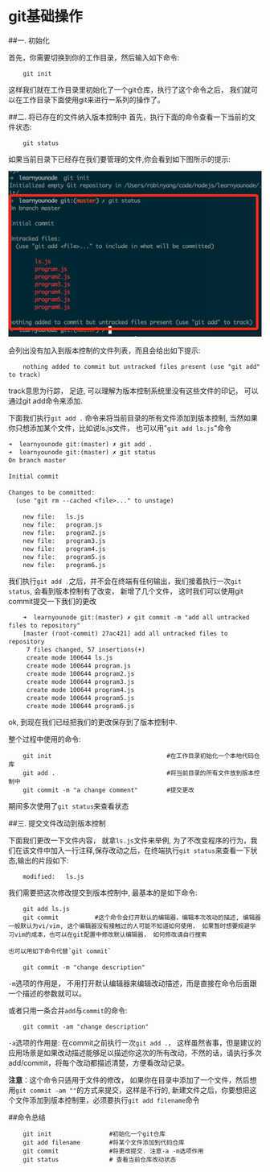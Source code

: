 # git基础操作

##一. 初始化

首先，你需要切换到你的工作目录，然后输入如下命令:  

        git init

这样我们就在工作目录里初始化了一个git仓库，执行了这个命令之后， 我们就可以在工作目录下面使用git来进行一系列的操作了。

##二. 将已存在的文件纳入版本控制中
首先，执行下面的命令查看一下当前的文件状态:  
        
        git status
        
如果当前目录下已经存在我们要管理的文件,你会看到如下图所示的提示:

![](301A2152-BD74-4A1C-9F84-C546C6B6ED72.png)

会列出没有加入到版本控制的文件列表，而且会给出如下提示:

        nothing added to commit but untracked files present (use "git add" to track)

track意思为行踪， 足迹, 可以理解为版本控制系统里没有这些文件的印记， 可以通过git add命令来添加.

下面我们执行`git add .` 命令来将当前目录的所有文件添加到版本控制, 当然如果你只想添加某个文件，比如说ls.js文件， 也可以用"`git add ls.js`"命令  

    ➜  learnyounode git:(master) ✗ git add .
    ➜  learnyounode git:(master) ✗ git status
    On branch master
    
    Initial commit
    
    Changes to be committed:
      (use "git rm --cached <file>..." to unstage)
    
    	new file:   ls.js
    	new file:   program.js
    	new file:   program2.js
    	new file:   program3.js
    	new file:   program4.js
    	new file:   program5.js
    	new file:   program6.js

我们执行`git add .`之后，并不会在终端有任何输出，我们接着执行一次`git status`, 会看到版本控制有了改变， 新增了几个文件， 这时我们可以使用git commit提交一下我们的更改

        ➜  learnyounode git:(master) ✗ git commit -m "add all untracked files to repository"
        [master (root-commit) 27ac421] add all untracked files to repository
         7 files changed, 57 insertions(+)
         create mode 100644 ls.js
         create mode 100644 program.js
         create mode 100644 program2.js
         create mode 100644 program3.js
         create mode 100644 program4.js
         create mode 100644 program5.js
         create mode 100644 program6.js
         
ok, 到现在我们已经把我们的更改保存到了版本控制中.


整个过程中使用的命令:

        git init                                #在工作目录初始化一个本地代码仓库
        git add .                               #将当前目录的所有文件放到版本控制中
        git commit -m "a change comment"        #提交更改
        
期间多次使用了`git status`来查看状态


##三. 提交文件改动到版本控制

下面我们更改一下文件内容， 就拿`ls.js`文件来举例, 为了不改变程序的行为，我们在该文件中加入一行注释,保存改动之后，在终端执行`git status`来查看一下状态,输出的片段如下:  

        modified:   ls.js
我们需要把这次修改提交到版本控制中, 最基本的是如下命令:

        git add ls.js
        git commit          #这个命令会打开默认的编辑器，编辑本次改动的描述, 编辑器一般默认为vi/vim, 这个编辑器没有接触过的人可能不知道如何使用， 如果暂时想要规避学习vim的成本，也可以在git配置中修改默认编辑器， 如何修改请自行搜索
    
    也可以用如下命令代替`git commit`

        git commit -m "change description"
`-m`选项的作用是， 不用打开默认编辑器来编辑改动描述，而是直接在命令后面跟一个描述的参数就可以。

或者只用一条合并`add`与`commit`的命令:

        git commit -am "change description"

`-a`选项的作用是: 在commit之前执行一次`git add .`， 这样虽然省事，但是建议的应用场景是如果改动描述能够足以描述你这次的所有改动，不然的话，请执行多次add/commit，将每个改动都描述清楚，方便看改动记录。

**注意**：这个命令只适用于文件的修改， 如果你在目录中添加了一个文件，然后想用`git commit -am ""`的方式来提交，这样是不行的, 新建文件之后，你要想把这个文件添加到版本控制里，必须要执行`git add filename`命令


##命令总结

        git init                #初始化一个git仓库
        git add filename        #将某个文件添加到代码仓库
        git commit              #将更改提交. 注意-a -m选项作用
        git status              # 查看当前仓库改动状态


